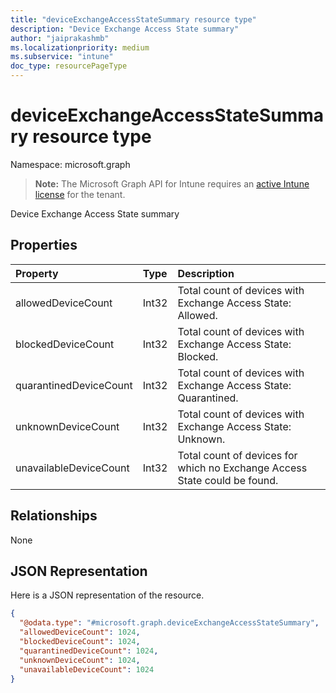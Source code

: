```yaml
---
title: "deviceExchangeAccessStateSummary resource type"
description: "Device Exchange Access State summary"
author: "jaiprakashmb"
ms.localizationpriority: medium
ms.subservice: "intune"
doc_type: resourcePageType
---
```


# deviceExchangeAccessStateSummary resource type

Namespace: microsoft.graph

> **Note:** The Microsoft Graph API for Intune requires an [active Intune license](https://go.microsoft.com/fwlink/?linkid=839381) for the tenant.

Device Exchange Access State summary

## Properties
|Property|Type|Description|
|:---|:---|:---|
|allowedDeviceCount|Int32|Total count of devices with Exchange Access State: Allowed.|
|blockedDeviceCount|Int32|Total count of devices with Exchange Access State: Blocked.|
|quarantinedDeviceCount|Int32|Total count of devices with Exchange Access State: Quarantined.|
|unknownDeviceCount|Int32|Total count of devices with Exchange Access State: Unknown.|
|unavailableDeviceCount|Int32|Total count of devices for which no Exchange Access State could be found.|

## Relationships
None

## JSON Representation
Here is a JSON representation of the resource.
<!-- {
  "blockType": "resource",
  "@odata.type": "microsoft.graph.deviceExchangeAccessStateSummary"
}
-->
``` json
{
  "@odata.type": "#microsoft.graph.deviceExchangeAccessStateSummary",
  "allowedDeviceCount": 1024,
  "blockedDeviceCount": 1024,
  "quarantinedDeviceCount": 1024,
  "unknownDeviceCount": 1024,
  "unavailableDeviceCount": 1024
}
```
